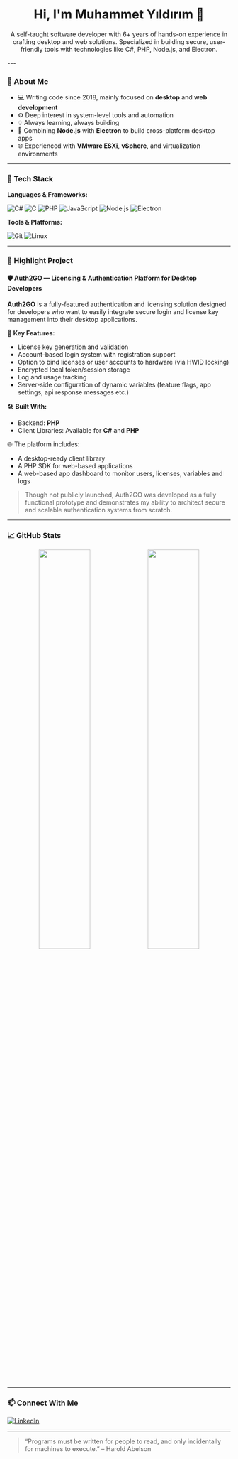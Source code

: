 <h1 align="center">Hi, I'm Muhammet Yıldırım 👋</h1>

<p align="center">
  A self-taught software developer with 6+ years of hands-on experience in crafting desktop and web solutions.  
  Specialized in building secure, user-friendly tools with technologies like C#, PHP, Node.js, and Electron.
</p>
---

### 🧠 About Me

- 💻 Writing code since 2018, mainly focused on **desktop** and **web development**
- ⚙️ Deep interest in system-level tools and automation
- 💡 Always learning, always building
- 🧰 Combining **Node.js** with **Electron** to build cross-platform desktop apps
- 🌐 Experienced with **VMware ESXi**, **vSphere**, and virtualization environments

---

### 🔧 Tech Stack

**Languages & Frameworks:**

![C#](https://img.shields.io/badge/C%23-239120?style=for-the-badge&logo=c-sharp&logoColor=white)
![C](https://img.shields.io/badge/C-00599C?style=for-the-badge&logo=c&logoColor=white)
![PHP](https://img.shields.io/badge/PHP-777BB4?style=for-the-badge&logo=php&logoColor=white)
![JavaScript](https://img.shields.io/badge/JavaScript-F7DF1E?style=for-the-badge&logo=javascript&logoColor=black)
![Node.js](https://img.shields.io/badge/Node.js-339933?style=for-the-badge&logo=nodedotjs&logoColor=white)
![Electron](https://img.shields.io/badge/Electron-2E2E2E?style=for-the-badge&logo=electron&logoColor=white)

**Tools & Platforms:**

![Git](https://img.shields.io/badge/Git-F05032?style=for-the-badge&logo=git&logoColor=white)
![Linux](https://img.shields.io/badge/Linux-FCC624?style=for-the-badge&logo=linux&logoColor=black)

---

### 🚀 Highlight Project

#### 🛡️ Auth2GO — Licensing & Authentication Platform for Desktop Developers

**Auth2GO** is a fully-featured authentication and licensing solution designed for developers who want to easily integrate secure login and license key management into their desktop applications.

🔑 **Key Features:**
- License key generation and validation  
- Account-based login system with registration support  
- Option to bind licenses or user accounts to hardware (via HWID locking)  
- Encrypted local token/session storage  
- Log and usage tracking  
- Server-side configuration of dynamic variables (feature flags, app settings, api response messages etc.)

🛠️ **Built With:**
- Backend: **PHP**
- Client Libraries: Available for **C#** and **PHP**

🌐 The platform includes:
- A desktop-ready client library
- A PHP SDK for web-based applications
- A web-based app dashboard to monitor users, licenses, variables and logs

> Though not publicly launched, Auth2GO was developed as a fully functional prototype and demonstrates my ability to architect secure and scalable authentication systems from scratch.

---

### 📈 GitHub Stats

<p align="center">
  <img src="https://github-readme-stats.vercel.app/api?username=yildirimmmm&show_icons=true&theme=radical" width="48%" />
  <img src="https://github-readme-stats.vercel.app/api/top-langs/?username=yildirimmmm&layout=compact&theme=radical" width="48%" />
</p>

---

### 📫 Connect With Me

[![LinkedIn](https://img.shields.io/badge/LinkedIn-%230077B5.svg?style=for-the-badge&logo=linkedin&logoColor=white)](https://www.linkedin.com/in/muhammet-y%C4%B1ld%C4%B1r%C4%B1m-046638264/)

---

> “Programs must be written for people to read, and only incidentally for machines to execute.” – Harold Abelson
